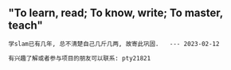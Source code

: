 ## "To learn, read; To know, write; To master, teach"

```txt
学slam已有几年, 总不清楚自己几斤几两, 故寄此巩固.   --- 2023-02-12

有兴趣了解或者参与项目的朋友可以联系: pty21821
```
